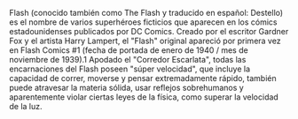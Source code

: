 Flash (conocido también como The Flash y traducido en español: Destello) es el nombre de varios superhéroes ficticios que aparecen en los cómics 
estadounidenses publicados por DC Comics. Creado por el escritor Gardner Fox y el artista Harry Lampert, el "Flash" original apareció por primera 
vez en Flash Comics #1 (fecha de portada de enero de 1940 / mes de noviembre de 1939).1​ Apodado el "Corredor Escarlata", todas las encarnaciones 
del Flash poseen "súper velocidad", que incluye la capacidad de correr, moverse y pensar extremadamente rápido, también puede atravesar la materia 
sólida, usar reflejos sobrehumanos y aparentemente violar ciertas leyes de la física, como superar la velocidad de la luz.
